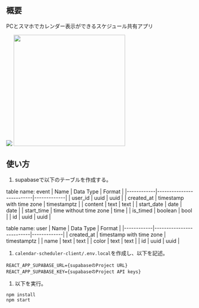 ## 概要
PCとスマホでカレンダー表示ができるスケジュール共有アプリ

<img src="https://user-images.githubusercontent.com/95570185/208721140-6d5dbab1-b383-4136-8031-8c2a587500dc.png">
<img src="https://user-images.githubusercontent.com/95570185/208720983-e86c96b3-4533-418c-95ef-067ac694a5ac.png" width="300px">



## 使い方

1. supabaseで以下のテーブルを作成する。

table name: event
| Name       | Data Type                | Format      |
|------------|--------------------------|-------------|
| user_id    | uuid                     | uuid        |
| created_at | timestamp with time zone | timestamptz |
| content    | text                     | text        |
| start_date | date                     | date        |
| start_time | time without time zone   | time        |
| is_timed   | boolean                  | bool        |
| id         | uuid                     | uuid        |

table name: user
| Name       | Data Type                | Format      |
|------------|--------------------------|-------------|
| created_at | timestamp with time zone | timestamptz |
| name       | text                     | text        |
| color      | text                     | text        |
| id         | uuid                     | uuid        |

1. ```calendar-scheduler-client/.env.local```を作成し、以下を記述。
```
REACT_APP_SUPABASE_URL={supabaseのProject URL}
REACT_APP_SUPABASE_KEY={supabaseのProject API keys}
```

1. 以下を実行。
```
npm install
npm start
```
